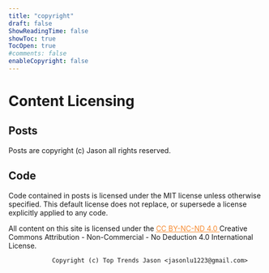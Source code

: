 ```yaml
---
title: "copyright"
draft: false
ShowReadingTime: false
showToc: true
TocOpen: true
#comments: false
enableCopyright: false
---
```


# Content Licensing

## Posts

Posts are copyright (c) Jason all rights reserved.

## Code

Code contained in posts is licensed under the MIT license unless otherwise specified. This default license does not replace, or supersede a license explicitly applied to any code.


All content on this site is licensed under the <a href="https://creativecommons.org/licenses/by-nc-nd/4.0/legalcode.en" target="_blank" rel="noopener noreferrer" style="color: rgb(247, 138, 47);">
    CC BY-NC-ND 4.0
</a> Creative Commons Attribution - Non-Commercial - No Deduction 4.0 International License.

                Copyright (c) Top Trends Jason <jasonlu1223@gmail.com>
